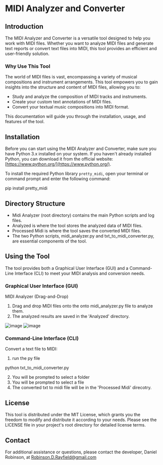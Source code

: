 # MIDI Analyzer and Converter

## Introduction

The MIDI Analyzer and Converter is a versatile tool designed to help you work with MIDI files. Whether you want to analyze MIDI files and generate text reports or convert text files into MIDI, this tool provides an efficient and user-friendly solution.

### Why Use This Tool

The world of MIDI files is vast, encompassing a variety of musical compositions and instrument arrangements. This tool empowers you to gain insights into the structure and content of MIDI files, allowing you to:

- Study and analyze the composition of MIDI tracks and instruments.
- Create your custom text annotations of MIDI files.
- Convert your textual music compositions into MIDI format.

This documentation will guide you through the installation, usage, and features of the tool.

## Installation

Before you can start using the MIDI Analyzer and Converter, make sure you have Python 3.x installed on your system. If you haven't already installed Python, you can download it from the official website: [https://www.python.org/](https://www.python.org/).

To install the required Python library `pretty_midi`, open your terminal or command prompt and enter the following command:

pip install pretty_midi

## Directory Structure

- Midi Analyzer (root directory) contains the main Python scripts and log files.
- Analyzed is where the tool stores the analyzed data of MIDI files.
- Processed Midi is where the tool saves the converted MIDI files.
- The two Python scripts, midi_analyzer.py and txt_to_midi_converter.py, are essential components of the tool.

## Using the Tool

The tool provides both a Graphical User Interface (GUI) and a Command-Line Interface (CLI) to meet your MIDI analysis and conversion needs.

### Graphical User Interface (GUI)

MIDI Analyzer (Drag-and-Drop)

1. Drag and drop MIDI files onto the onto midi_analyzer.py file to analyze them.
2. The analyzed results are saved in the 'Analyzed' directory.

![image](https://github.com/DrayfieldR/MidiAnalyzer/assets/148846964/837f77fd-9f84-4cc8-b91e-6e2c314e9b0c)
![image](https://github.com/DrayfieldR/MidiAnalyzer/assets/148846964/3811cfd2-c7af-46fd-8325-a7b3a6ab286e)
### Command-Line Interface (CLI)

Convert a text file to MIDI:

1. run the py file

python txt_to_midi_converter.py

2. You will be prompted to select a folder
3. You will be prompted to select a file
4. The converted txt to midi file will be in the 'Processed Midi' direcotry.

## License

This tool is distributed under the MIT License, which grants you the freedom to modify and distribute it according to your needs. Please see the LICENSE file in your project's root directory for detailed license terms.

## Contact

For additional assistance or questions, please contact the developer, Daniel Robinson, at Robinson.D.Rayfield@gmail.com